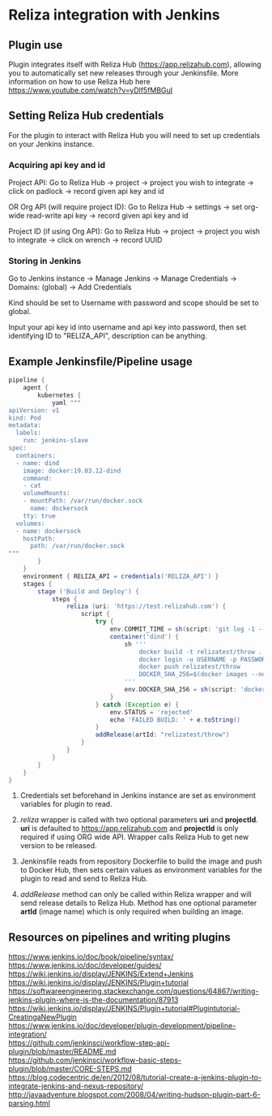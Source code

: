 # Reliza integration with Jenkins

## Plugin use

Plugin integrates itself with Reliza Hub (https://app.relizahub.com), allowing you to automatically set new releases through your Jenkinsfile. More information on how to use Reliza Hub here https://www.youtube.com/watch?v=yDlf5fMBGuI

## Setting Reliza Hub credentials

For the plugin to interact with Reliza Hub you will need to set up credentials on your Jenkins instance.

### Acquiring api key and id

Project API: Go to Reliza Hub -> project -> project you wish to integrate -> click on padlock -> record given api key and id

OR Org API (will require project ID): Go to Reliza Hub -> settings -> set org-wide read-write api key -> record given api key and id

Project ID (if using Org API): Go to Reliza Hub -> project -> project you wish to integrate -> click on wrench -> record UUID

### Storing in Jenkins

Go to Jenkins instance -> Manage Jenkins -> Manage Credentials -> Domains: (global) -> Add Credentials

Kind should be set to Username with password and scope should be set to global.

Input your api key id into username and api key into password, then set identifying ID to "RELIZA_API", description can be anything.

## Example Jenkinsfile/Pipeline usage

```groovy
pipeline {
    agent {
        kubernetes {
            yaml """
apiVersion: v1
kind: Pod
metadata:
  labels:
    run: jenkins-slave
spec:
  containers:
  - name: dind
    image: docker:19.03.12-dind
    command:
    - cat
    volumeMounts:
    - mountPath: /var/run/docker.sock
      name: dockersock
    tty: true
  volumes:
  - name: dockersock
    hostPath:
      path: /var/run/docker.sock
"""
        }
    }
    environment { RELIZA_API = credentials('RELIZA_API') }
    stages {
        stage ('Build and Deploy') {
            steps {
                reliza (uri: 'https://test.relizahub.com') {
                    script {
                        try {
                            env.COMMIT_TIME = sh(script: 'git log -1 --date=iso-strict --pretty="%ad"', returnStdout: true).trim()
                            container('dind') {
                                sh '''
                                    docker build -t relizatest/throw .
                                    docker login -u USERNAME -p PASSWORD
                                    docker push relizatest/throw
                                    DOCKER_SHA_256=$(docker images --no-trunc --quiet relizatest/throw:latest)
                                '''
                                env.DOCKER_SHA_256 = sh(script: 'docker images --no-trunc --quiet relizatest/throw:latest', returnStdout: true)
                            }
                        } catch (Exception e) {
                            env.STATUS = 'rejected'
                            echo 'FAILED BUILD: ' + e.toString()
                        }
                        addRelease(artId: "relizatest/throw")
                    }
                }
            }
        }
    }
}
```

1. Credentials set beforehand in Jenkins instance are set as environment variables for plugin to read.

2. *reliza* wrapper is called with two optional parameters **uri** and **projectId**. **uri** is defaulted to https://app.relizahub.com and **projectId** is only required if using ORG wide API. Wrapper calls Reliza Hub to get new version to be released.

3. Jenkinsfile reads from repository Dockerfile to build the image and push to Docker Hub, then sets certain values as environment variables for the plugin to read and send to Reliza Hub.

4. *addRelease* method can only be called within Reliza wrapper and will send release details to Reliza Hub. Method has one optional parameter **artId** (image name) which is only required when building an image.

## Resources on pipelines and writing plugins
https://www.jenkins.io/doc/book/pipeline/syntax/  
https://www.jenkins.io/doc/developer/guides/  
https://wiki.jenkins.io/display/JENKINS/Extend+Jenkins  
https://wiki.jenkins.io/display/JENKINS/Plugin+tutorial  
https://softwareengineering.stackexchange.com/questions/64867/writing-jenkins-plugin-where-is-the-documentation/87913  
https://wiki.jenkins.io/display/JENKINS/Plugin+tutorial#Plugintutorial-CreatingaNewPlugin  
https://www.jenkins.io/doc/developer/plugin-development/pipeline-integration/  
https://github.com/jenkinsci/workflow-step-api-plugin/blob/master/README.md  
https://github.com/jenkinsci/workflow-basic-steps-plugin/blob/master/CORE-STEPS.md  
https://blog.codecentric.de/en/2012/08/tutorial-create-a-jenkins-plugin-to-integrate-jenkins-and-nexus-repository/  
http://javaadventure.blogspot.com/2008/04/writing-hudson-plugin-part-6-parsing.html  

